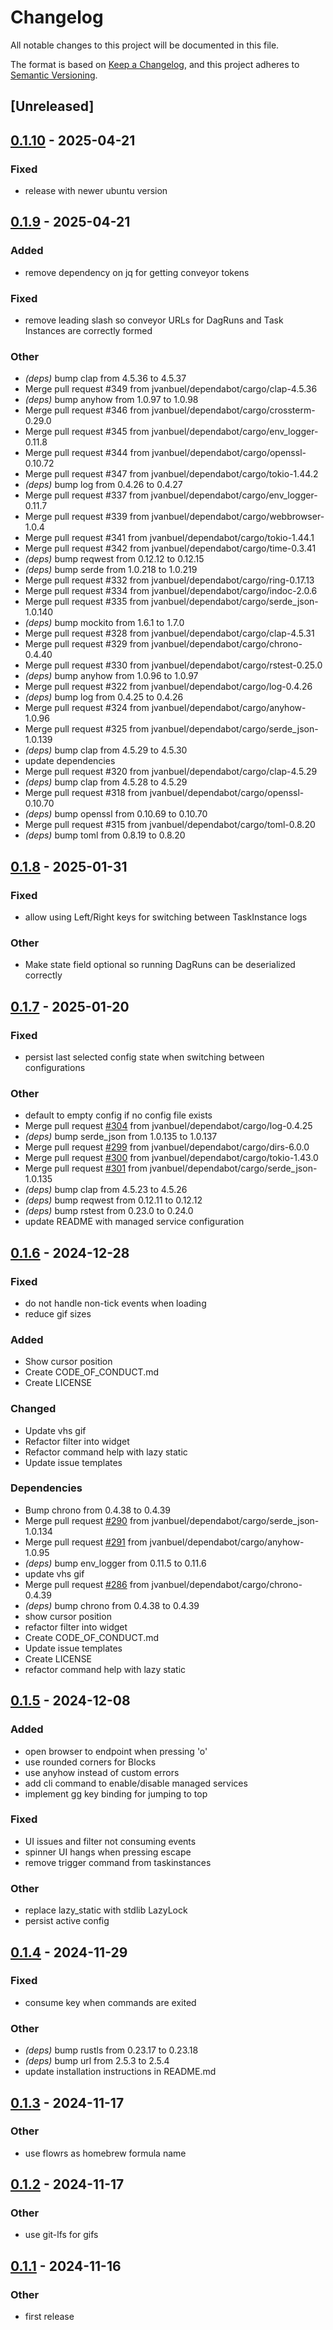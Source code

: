 # Changelog

All notable changes to this project will be documented in this file.

The format is based on [Keep a Changelog](https://keepachangelog.com/en/1.0.0/),
and this project adheres to [Semantic Versioning](https://semver.org/spec/v2.0.0.html).

## [Unreleased]

## [0.1.10](https://github.com/jvanbuel/flowrs/compare/v0.1.9...v0.1.10) - 2025-04-21

### Fixed

- release with newer ubuntu version

## [0.1.9](https://github.com/jvanbuel/flowrs/compare/v0.1.8...v0.1.9) - 2025-04-21

### Added

- remove dependency on jq for getting conveyor tokens

### Fixed

- remove leading slash so conveyor URLs for DagRuns and Task Instances are correctly formed

### Other

- *(deps)* bump clap from 4.5.36 to 4.5.37
- Merge pull request #349 from jvanbuel/dependabot/cargo/clap-4.5.36
- *(deps)* bump anyhow from 1.0.97 to 1.0.98
- Merge pull request #346 from jvanbuel/dependabot/cargo/crossterm-0.29.0
- Merge pull request #345 from jvanbuel/dependabot/cargo/env_logger-0.11.8
- Merge pull request #344 from jvanbuel/dependabot/cargo/openssl-0.10.72
- Merge pull request #347 from jvanbuel/dependabot/cargo/tokio-1.44.2
- *(deps)* bump log from 0.4.26 to 0.4.27
- Merge pull request #337 from jvanbuel/dependabot/cargo/env_logger-0.11.7
- Merge pull request #339 from jvanbuel/dependabot/cargo/webbrowser-1.0.4
- Merge pull request #341 from jvanbuel/dependabot/cargo/tokio-1.44.1
- Merge pull request #342 from jvanbuel/dependabot/cargo/time-0.3.41
- *(deps)* bump reqwest from 0.12.12 to 0.12.15
- *(deps)* bump serde from 1.0.218 to 1.0.219
- Merge pull request #332 from jvanbuel/dependabot/cargo/ring-0.17.13
- Merge pull request #334 from jvanbuel/dependabot/cargo/indoc-2.0.6
- Merge pull request #335 from jvanbuel/dependabot/cargo/serde_json-1.0.140
- *(deps)* bump mockito from 1.6.1 to 1.7.0
- Merge pull request #328 from jvanbuel/dependabot/cargo/clap-4.5.31
- Merge pull request #329 from jvanbuel/dependabot/cargo/chrono-0.4.40
- Merge pull request #330 from jvanbuel/dependabot/cargo/rstest-0.25.0
- *(deps)* bump anyhow from 1.0.96 to 1.0.97
- Merge pull request #322 from jvanbuel/dependabot/cargo/log-0.4.26
- *(deps)* bump log from 0.4.25 to 0.4.26
- Merge pull request #324 from jvanbuel/dependabot/cargo/anyhow-1.0.96
- Merge pull request #325 from jvanbuel/dependabot/cargo/serde_json-1.0.139
- *(deps)* bump clap from 4.5.29 to 4.5.30
- update dependencies
- Merge pull request #320 from jvanbuel/dependabot/cargo/clap-4.5.29
- *(deps)* bump clap from 4.5.28 to 4.5.29
- Merge pull request #318 from jvanbuel/dependabot/cargo/openssl-0.10.70
- *(deps)* bump openssl from 0.10.69 to 0.10.70
- Merge pull request #315 from jvanbuel/dependabot/cargo/toml-0.8.20
- *(deps)* bump toml from 0.8.19 to 0.8.20

## [0.1.8](https://github.com/jvanbuel/flowrs/compare/v0.1.7...v0.1.8) - 2025-01-31

### Fixed

- allow using Left/Right keys for switching between TaskInstance logs

### Other

- Make state field optional so running DagRuns can be deserialized correctly

## [0.1.7](https://github.com/jvanbuel/flowrs/compare/v0.1.6...v0.1.7) - 2025-01-20

### Fixed

- persist last selected config state when switching between configurations

### Other

- default to empty config if no config file exists
- Merge pull request [#304](https://github.com/jvanbuel/flowrs/pull/304) from jvanbuel/dependabot/cargo/log-0.4.25
- *(deps)* bump serde_json from 1.0.135 to 1.0.137
- Merge pull request [#299](https://github.com/jvanbuel/flowrs/pull/299) from jvanbuel/dependabot/cargo/dirs-6.0.0
- Merge pull request [#300](https://github.com/jvanbuel/flowrs/pull/300) from jvanbuel/dependabot/cargo/tokio-1.43.0
- Merge pull request [#301](https://github.com/jvanbuel/flowrs/pull/301) from jvanbuel/dependabot/cargo/serde_json-1.0.135
- *(deps)* bump clap from 4.5.23 to 4.5.26
- *(deps)* bump reqwest from 0.12.11 to 0.12.12
- *(deps)* bump rstest from 0.23.0 to 0.24.0
- update README with managed service configuration

## [0.1.6](https://github.com/jvanbuel/flowrs/compare/v0.1.5...v0.1.6) - 2024-12-28

### Fixed

- do not handle non-tick events when loading
- reduce gif sizes

### Added
- Show cursor position
- Create CODE_OF_CONDUCT.md
- Create LICENSE

### Changed
- Update vhs gif
- Refactor filter into widget
- Refactor command help with lazy static
- Update issue templates

### Dependencies
- Bump chrono from 0.4.38 to 0.4.39
- Merge pull request [#290](https://github.com/jvanbuel/flowrs/pull/290) from jvanbuel/dependabot/cargo/serde_json-1.0.134
- Merge pull request [#291](https://github.com/jvanbuel/flowrs/pull/291) from jvanbuel/dependabot/cargo/anyhow-1.0.95
- *(deps)* bump env_logger from 0.11.5 to 0.11.6
- update vhs gif
- Merge pull request [#286](https://github.com/jvanbuel/flowrs/pull/286) from jvanbuel/dependabot/cargo/chrono-0.4.39
- *(deps)* bump chrono from 0.4.38 to 0.4.39
- show cursor position
- refactor filter into widget
- Create CODE_OF_CONDUCT.md
- Update issue templates
- Create LICENSE
- refactor command help with lazy static

## [0.1.5](https://github.com/jvanbuel/flowrs/compare/v0.1.4...v0.1.5) - 2024-12-08

### Added

- open browser to endpoint when pressing 'o'
- use rounded corners for Blocks
- use anyhow instead of custom errors
- add cli command to enable/disable managed services
- implement gg key binding for jumping to top

### Fixed

- UI issues and filter not consuming events
- spinner UI hangs when pressing escape
- remove trigger command from taskinstances

### Other

- replace lazy_static with stdlib LazyLock
- persist active config

## [0.1.4](https://github.com/jvanbuel/flowrs/compare/v0.1.3...v0.1.4) - 2024-11-29

### Fixed

- consume key when commands are exited

### Other

- *(deps)* bump rustls from 0.23.17 to 0.23.18
- *(deps)* bump url from 2.5.3 to 2.5.4
- update installation instructions in README.md

## [0.1.3](https://github.com/jvanbuel/flowrs/compare/v0.1.2...v0.1.3) - 2024-11-17

### Other

- use flowrs as homebrew formula name

## [0.1.2](https://github.com/jvanbuel/flowrs/compare/v0.1.1...v0.1.2) - 2024-11-17

### Other

- use git-lfs for gifs

## [0.1.1](https://github.com/jvanbuel/flowrs/compare/v0.1.0...v0.1.1) - 2024-11-16

### Other

- first release
